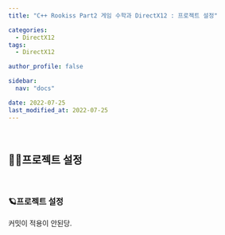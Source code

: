 ```yaml
---
title: "C++ Rookiss Part2 게임 수학과 DirectX12 : 프로젝트 설정"

categories:
  - DirectX12
tags:
  - DirectX12

author_profile: false

sidebar:
  nav: "docs"

date: 2022-07-25
last_modified_at: 2022-07-25
---
```


<br>


## 🙇‍♀️프로젝트 설정


<br>


### 🪐프로젝트 설정


커밋이 적용이 안된당.